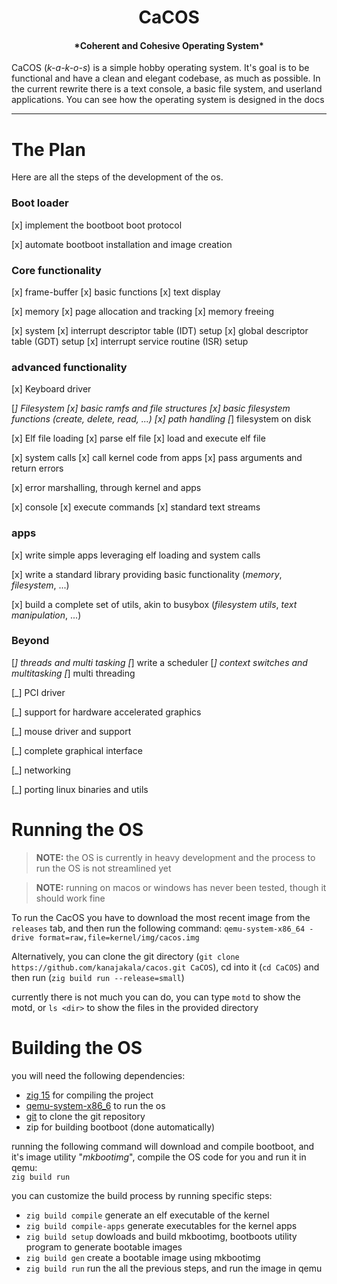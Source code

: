 <h1 align=center>CaCOS</h1>
<h4 align=center>*Coherent and Cohesive Operating System*</h4>

CaCOS (*k-a-k-o-s*) is a simple hobby operating system. It's goal is to be functional and have a clean and elegant codebase, as much as possible. In the current rewrite there is a text console, a basic file system, and userland applications. You can see how the operating system is designed in the docs

---

# The Plan

Here are all the steps of the development of the os.

### Boot loader

[x] implement the bootboot boot protocol

[x] automate bootboot installation and image creation

### Core functionality

[x] frame-buffer
    [x] basic functions
    [x] text display

[x] memory
    [x] page allocation and tracking
    [x] memory freeing

[x] system
    [x] interrupt descriptor table (IDT) setup
    [x] global descriptor table (GDT) setup
    [x] interrupt service routine (ISR) setup

### advanced functionality

[x] Keyboard driver

[_] Filesystem
    [x] basic ramfs and file structures
    [x] basic filesystem functions (*create*, *delete*, *read*, ...)
    [x] path handling
    [_] filesystem on disk

[x] Elf file loading
    [x] parse elf file
    [x] load and execute elf file

[x] system calls
    [x] call kernel code from apps
    [x] pass arguments and return errors
    
[x] error marshalling, through kernel and apps

[x] console
    [x] execute commands
    [x] standard text streams

### apps

[x] write simple apps leveraging elf loading and system calls

[x] write a standard library providing basic functionality (*memory*, *filesystem*, ...)

[x] build a complete set of utils, akin to busybox (*filesystem utils*, *text manipulation*, ...)

### Beyond

[_] threads and multi tasking
    [_] write a scheduler
    [_] context switches and multitasking
    [_] multi threading

[_] PCI driver

[_] support for hardware accelerated graphics

[_] mouse driver and support

[_] complete graphical interface

[_] networking

[_] porting linux binaries and utils

# Running the OS

> **NOTE:** the OS is currently in heavy development and the process to run the OS is not streamlined yet  

> **NOTE:** running on macos or windows has never been tested, though it should work fine

To run the CacOS you have to download the most recent image from the `releases` tab, and then run the following command: `qemu-system-x86_64 -drive format=raw,file=kernel/img/cacos.img`

Alternatively, you can clone the git directory (`git clone https://github.com/kanajakala/cacos.git CaCOS`), cd into it (`cd CaCOS`) and then run (`zig build run --release=small`)

currently there is not much you can do, you can type `motd` to show the motd, or `ls <dir>` to show the files in the provided directory

# Building the OS

you will need the following dependencies:
* [zig 15](https://ziglang.org/download/) for compiling the project
* [qemu-system-x86_6](https://www.qemu.org/download/#linux) to run the os
* [git](https://git-scm.com/) to clone the git repository
* zip for building bootboot (done automatically)

running the following command will download and compile bootboot, and it's image utility "*mkbootimg*", compile the OS code for you and run it in qemu:  
`zig build run`

you can customize the build process by running specific steps:
* `zig build compile` generate an elf executable of the kernel
* `zig build compile-apps` generate executables for the kernel apps
* `zig build setup` dowloads and build mkbootimg, bootboots utility program to generate bootable images
* `zig build gen` create a bootable image using mkbootimg
* `zig build run` run the all the previous steps, and run the image in qemu
